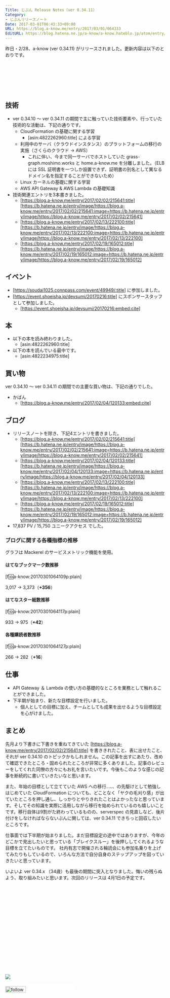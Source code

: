 ```yaml
---
Title: じぶん Release Notes（ver 0.34.11）
Category:
- じぶんリリースノート
Date: 2017-03-01T06:43:33+09:00
URL: https://blog.a-know.me/entry/2017/03/01/064333
EditURL: https://blog.hatena.ne.jp/a-know/a-know.hateblo.jp/atom/entry/10328749687221570386
---
```


昨日・2/28、a-know (ver 0.34.11) がリリースされました。更新内容は以下のとおりです。


<!-- more -->


<script async src="//pagead2.googlesyndication.com/pagead/js/adsbygoogle.js"></script>
<!-- article-top -->
<ins class="adsbygoogle"
     style="display:inline-block;width:728px;height:90px"
     data-ad-client="ca-pub-3463034538369189"
     data-ad-slot="8367620130"></ins>
<script>
(adsbygoogle = window.adsbygoogle || []).push({});
</script>


## 技術
* ver 0.34.10 〜 ver 0.34.11 の期間で主に触っていた技術要素や、行っていた技術的な活動は、下記の通りです。
    * CloudFormation の基礎に関する学習
        * [asin:4822262960:title] による学習
    * 利用中のサーバ（クラウドインスタンス）のプラットフォームの移行の実施（さくらのクラウド → AWS）
        * これに伴い、今まで同一サーバでホストしていた grass-graph.moshimo.works と home.a-know.me を分離しました。（ELB には SSL 証明書を一つしか設置できず、証明書の別名として異なるドメイン名を指定することができないため）
    * Linux カーネルの基礎に関する学習
    * AWS API Gateway & AWS Lambda の基礎知識
* 技術関連エントリを3本書きました。
    * [https://blog.a-know.me/entry/2017/02/02/215641:title][https://b.hatena.ne.jp/entry/image/https://blog.a-know.me/entry/2017/02/02/215641:image=https://b.hatena.ne.jp/entry/image/https://blog.a-know.me/entry/2017/02/02/215641]
    * [https://blog.a-know.me/entry/2017/02/13/222100:title][https://b.hatena.ne.jp/entry/image/https://blog.a-know.me/entry/2017/02/13/222100:image=https://b.hatena.ne.jp/entry/image/https://blog.a-know.me/entry/2017/02/13/222100]
    * [https://blog.a-know.me/entry/2017/02/19/165012:title][https://b.hatena.ne.jp/entry/image/https://blog.a-know.me/entry/2017/02/19/165012:image=https://b.hatena.ne.jp/entry/image/https://blog.a-know.me/entry/2017/02/19/165012]



## イベント
* [https://soudai1025.connpass.com/event/49949/:title] に参加しました。
* [https://event.shoeisha.jp/devsumi/20170216:title] にスポンサースタッフとして参加しました。
    * [https://event.shoeisha.jp/devsumi/20170216:embed:cite]




## 本
* 以下の本を読み終わりました。
    * [asin:4822262960:title]
* 以下の本を読んでいる最中です。
    * [asin:4822234975:title]





## 買い物
ver 0.34.10 〜 ver 0.34.11 の期間での主要な買い物は、下記の通りでした。

* かばん
    * [https://blog.a-know.me/entry/2017/02/04/120133:embed:cite]





## ブログ
* リリースノートを除き、下記4エントリを書きました。
    * [https://blog.a-know.me/entry/2017/02/02/215641:title][https://b.hatena.ne.jp/entry/image/https://blog.a-know.me/entry/2017/02/02/215641:image=https://b.hatena.ne.jp/entry/image/https://blog.a-know.me/entry/2017/02/02/215641]
    * [https://blog.a-know.me/entry/2017/02/04/120133:title][https://b.hatena.ne.jp/entry/image/https://blog.a-know.me/entry/2017/02/04/120133:image=https://b.hatena.ne.jp/entry/image/https://blog.a-know.me/entry/2017/02/04/120133]
    * [https://blog.a-know.me/entry/2017/02/13/222100:title][https://b.hatena.ne.jp/entry/image/https://blog.a-know.me/entry/2017/02/13/222100:image=https://b.hatena.ne.jp/entry/image/https://blog.a-know.me/entry/2017/02/13/222100]
    * [https://blog.a-know.me/entry/2017/02/19/165012:title][https://b.hatena.ne.jp/entry/image/https://blog.a-know.me/entry/2017/02/19/165012:image=https://b.hatena.ne.jp/entry/image/https://blog.a-know.me/entry/2017/02/19/165012]
* 17,837  PV /  15,750 ユニークアクセス でした。


### ブログに関する各種指標の推移

グラフは Mackerel のサービスメトリック機能を使用。

#### はてなブックマーク数推移

[f:id:a-know:20170301064109p:plain]

3,017 → 3,373（<b>+356</b>）


#### はてなスター総数推移

[f:id:a-know:20170301064117p:plain]

933 → 975（<b>+42</b>）


#### 各種購読者数推移

[f:id:a-know:20170301064127p:plain]

266 → 282（<b>+16</b>）


## 仕事
* API Gateway ＆ Lambda の使い方の基礎的なところを業務として触れることができました。
* 下半期が始まり、新たな目標設定を行いました。
    * 個人としての目標に加え、チームとしても成果を出せるような目標設定を心がけました。



## まとめ
先月より下書きに下書きを重ねてきていた [https://blog.a-know.me/entry/2017/02/02/215641:title] を書ききれたこと、表に出せたこと、それが ver 0.34.10 のトピックかもしれません。この記事を出すにあたり、改めて確認できたところ・固められたところが非常に多くありました。記事のレビューをしてくれた同僚の方々にもお礼を言いたいです。今後もこのような感じの記事を断続的に書いていきたいなと思います。


また、年始の目標として立てていた AWS への移行...、、の先駆けとして勉強しはじめていた CloudFormation についても、どことなく「ヤクの毛刈り感」が出ていたところを押し通し、しっかりとやりきれたことはよかったなと思っています。そしてその知識を実際に活用しながら移行を始められているのも嬉しいことです。移行自体は9割がた終わっているものの、serverspec の見直しなど、後片付けをしなければならないぶんに関しては、ver 0.34.11 できちっと回収したいところです。


仕事面では下半期が始まりました。まだ目標設定の途中ではありますが、今年のどこかで見出したいと思っている「ブレイクスルー」を後押ししてくれるような目標を立てたいものです。
社内有志で開催される輪読会にも参加名乗りを上げてみたりもしているので、いろんな方法で自分自身のステップアップを図っていきたいと思っています。


いよいよ ver 0.34.x （34歳）も最後の期間に突入となりました。悔いの残らぬよう、取り組みたいと思います。次回のリリースは 4月1日の予定です。

<div>
<br>
<script async src="//pagead2.googlesyndication.com/pagead/js/adsbygoogle.js"></script>
<!-- article-bottom2 -->
<ins class="adsbygoogle"
     style="display:inline-block;width:300px;height:250px"
     data-ad-client="ca-pub-3463034538369189"
     data-ad-slot="5274552934"></ins>
<script>
(adsbygoogle = window.adsbygoogle || []).push({});
</script>

<a href="http://bit.ly/grass-graph" target='blank' rel="nofollow"><img src="https://cdn-ak.f.st-hatena.com/images/fotolife/a/a-know/20170405/20170405220342.png"></a>
<br>
</div>

<div>
<a href='http://cloud.feedly.com/#subscription%2Ffeed%2Fhttp%3A%2F%2Fblog.a-know.me%2Ffeed'  target='blank'><img id='feedlyFollow' src='//s3.feedly.com/img/follows/feedly-follow-rectangle-volume-small_2x.png' alt='follow us in feedly' width='65' height='20'></a>



<iframe src="//blog.hatena.ne.jp/a-know/a-know.hateblo.jp/subscribe/iframe" allowtransparency="true" frameborder="0" scrolling="no" width="150" height="28"></iframe>
</div>


<script src="https://moshi-moshi.moshimo.works/moshimoshi/a_know_blog/2017-03-01-064333?title=%E3%81%98%E3%81%B6%E3%82%93%20Release%20Notes%EF%BC%88ver%200.34.11%EF%BC%89"></script>
